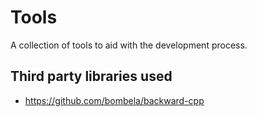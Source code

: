 # Tools

A collection of tools to aid with the development process.

## Third party libraries used

- https://github.com/bombela/backward-cpp
